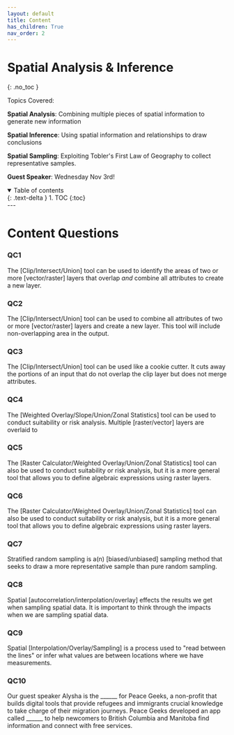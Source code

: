 ```yaml
---
layout: default
title: Content
has_children: True
nav_order: 2
---
```


# Spatial Analysis & Inference
{: .no_toc }

Topics Covered:

**Spatial Analysis**: Combining multiple pieces of spatial information to generate new information

**Spatial Inference**: Using spatial information and relationships to draw conclusions

**Spatial Sampling**: Exploiting Tobler's First Law of Geography to collect representative samples.

**Guest Speaker**: Wednesday Nov 3rd!


<details open markdown="block">
  <summary>
    Table of contents
  </summary>
  {: .text-delta }
1. TOC
{:toc}
</details>
---

# Content Questions

### QC1

The [Clip/Intersect/Union] tool can be used to identify the areas of two or more [vector/raster] layers that overlap *and* combine all attributes to create a new layer.

### QC2

The [Clip/Intersect/Union] tool can be used to combine all attributes of two or more [vector/raster] layers and create a new layer.  This tool will include non-overlapping area in the output.


### QC3

The [Clip/Intersect/Union] tool can be used like a cookie cutter.  It cuts away the portions of an input that do not overlap the clip layer but does not merge attributes.

### QC4

The [Weighted Overlay/Slope/Union/Zonal Statistics] tool can be used to conduct suitability or risk analysis.  Multiple [raster/vector] layers are overlaid to 

### QC5

The [Raster Calculator/Weighted Overlay/Union/Zonal Statistics] tool can also be used to conduct suitability or risk analysis, but it is a more general tool that allows you to define algebraic expressions using raster layers.

### QC6

The [Raster Calculator/Weighted Overlay/Union/Zonal Statistics] tool can also be used to conduct suitability or risk analysis, but it is a more general tool that allows you to define algebraic expressions using raster layers.

### QC7

Stratified random sampling is a(n) [biased/unbiased] sampling method that seeks to draw a more representative sample than pure random sampling.

### QC8

Spatial [autocorrelation/interpolation/overlay] effects the results we get when sampling spatial data. It is important to think through the impacts when we are sampling spatial data.

### QC9

Spatial [Interpolation/Overlay/Sampling] is a process used to "read between the lines" or infer what values are between locations where we have measurements.

### QC10

Our guest speaker Alysha is the ______ for Peace Geeks, a non-profit that builds digital tools that provide refugees and immigrants crucial knowledge to take charge of their migration journeys.  Peace Geeks developed an app called ______ to help newcomers to British Columbia and Manitoba find information and connect with free services.